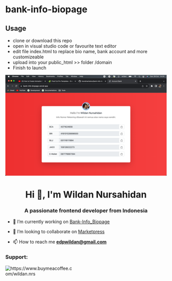 # bank-info-biopage

## Usage
- clone or download this repo
- open in visual studio code or favourite text editor
- edit file index.html to replace bio name, bank account and more customizeable
- upload into your public_html >> folder /domain
- Finish to launch

![banner](https://github.com/brandmarketers/bank-info-biopage/blob/main/screenshot.png)

<h1 align="center">Hi 👋, I'm Wildan Nursahidan</h1>
<h3 align="center">A passionate frontend developer from Indonesia</h3>

- 🔭 I’m currently working on [Bank-Info_Biopage](https://github.com/brandmarketers/bank-info-biopage)

- 👯 I’m looking to collaborate on [Marketpress](https://github.com/brandmarketers/marketpress)

- 📫 How to reach me **edpwildan@gmail.com**

<h3 align="left">Support:</h3>
<p><a href="https://www.buymeacoffee.com/wildan.nrs"> <img align="left" src="https://cdn.buymeacoffee.com/buttons/v2/default-yellow.png" height="50" width="210" alt="https://www.buymeacoffee.com/wildan.nrs" /></a></p><br><br>

